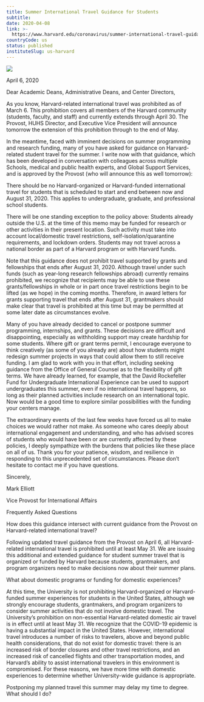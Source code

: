 ```yaml
---
title: Summer International Travel Guidance for Students
subtitle: 
date: 2020-04-08
link: >-
  https://www.harvard.edu/coronavirus/summer-international-travel-guidance-students
countryCode: us
status: published
instituteSlug: us-harvard
---
```

![](https://www.harvard.edu/sites/default/files/pages/social_imgs/coronavirus_CDCx_27.jpg)

April 6, 2020

Dear Academic Deans, Administrative Deans, and Center Directors,

As you know, Harvard-related international travel was prohibited as of March 6. This prohibition covers all members of the Harvard community (students, faculty, and staff) and currently extends through April 30. The Provost, HUHS Director, and Executive Vice President will announce tomorrow the extension of this prohibition through to the end of May.

In the meantime, faced with imminent decisions on summer programming and research funding, many of you have asked for guidance on Harvard-related student travel for the summer. I write now with that guidance, which has been developed in conversation with colleagues across multiple Schools, medical and public health experts, and Global Support Services, and is approved by the Provost (who will announce this as well tomorrow):

There should be no Harvard-organized or Harvard-funded international travel for students that is scheduled to start and end between now and August 31, 2020. This applies to undergraduate, graduate, and professional school students.

There will be one standing exception to the policy above: Students already outside the U.S. at the time of this memo may be funded for research or other activities in their present location. Such activity must take into account local/domestic travel restrictions, self-isolation/quarantine requirements, and lockdown orders. Students may not travel across a national border as part of a Harvard program or with Harvard funds.

Note that this guidance does not prohibit travel supported by grants and fellowships that ends after August 31, 2020. Although travel under such funds (such as year-long research fellowships abroad) currently remains prohibited, we recognize that recipients may be able to use these grants/fellowships in whole or in part once travel restrictions begin to be lifted (as we hope) in the coming months. Therefore, in award letters for grants supporting travel that ends after August 31, grantmakers should make clear that travel is prohibited at this time but may be permitted at some later date as circumstances evolve.

Many of you have already decided to cancel or postpone summer programming, internships, and grants. These decisions are difficult and disappointing, especially as withholding support may create hardship for some students. Where gift or grant terms permit, I encourage everyone to think creatively (as some of you already are) about how students might redesign summer projects in ways that could allow them to still receive funding. I am glad to work with you in that effort, including seeking guidance from the Office of General Counsel as to the flexibility of gift terms. We have already learned, for example, that the David Rockefeller Fund for Undergraduate International Experience can be used to support undergraduates this summer, even if no international travel happens, so long as their planned activities include research on an international topic. Now would be a good time to explore similar possibilities with the funding your centers manage.

The extraordinary events of the last few weeks have forced us all to make choices we would rather not make. As someone who cares deeply about international engagement and understanding, and who has advised scores of students who would have been or are currently affected by these policies, I deeply sympathize with the burdens that policies like these place on all of us. Thank you for your patience, wisdom, and resilience in responding to this unprecedented set of circumstances. Please don’t hesitate to contact me if you have questions.

Sincerely,

Mark Elliott

Vice Provost for International Affairs

Frequently Asked Questions

How does this guidance intersect with current guidance from the Provost on Harvard-related international travel?

Following updated travel guidance from the Provost on April 6, all Harvard-related international travel is prohibited until at least May 31. We are issuing this additional and extended guidance for student summer travel that is organized or funded by Harvard because students, grantmakers, and program organizers need to make decisions now about their summer plans.

What about domestic programs or funding for domestic experiences?

At this time, the University is not prohibiting Harvard-organized or Harvard-funded summer experiences for students in the United States, although we strongly encourage students, grantmakers, and program organizers to consider summer activities that do not involve domestic travel. The University’s prohibition on non-essential Harvard-related domestic air travel is in effect until at least May 31. We recognize that the COVID-19 epidemic is having a substantial impact in the United States. However, international travel introduces a number of risks to travelers, above and beyond public health considerations, that do not exist for domestic travel: there is an increased risk of border closures and other travel restrictions, and an increased risk of cancelled flights and other transportation modes, and Harvard’s ability to assist international travelers in this environment is compromised. For these reasons, we have more time with domestic experiences to determine whether University-wide guidance is appropriate.

Postponing my planned travel this summer may delay my time to degree. What should I do?